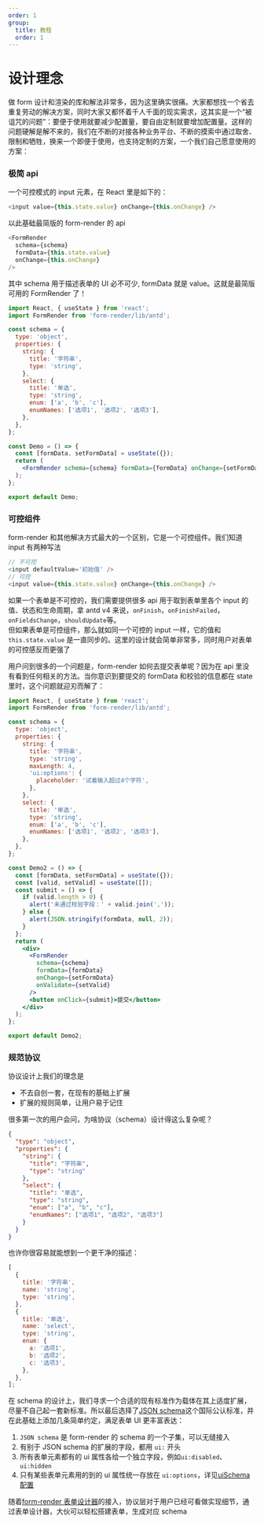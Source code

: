 ```yaml
---
order: 1
group:
  title: 教程
  order: 1
---
```


# 设计理念

做 form 设计和渲染的库和解法非常多，因为这里确实很痛。大家都想找一个省去重复劳动的解决方案，同时大家又都怀着千人千面的现实需求，这其实是一个“被诅咒的问题”：要便于使用就要减少配置量，要自由定制就要增加配置量。这样的问题硬解是解不来的，我们在不断的对接各种业务平台、不断的摸索中通过取舍、限制和牺牲，换来一个即便于使用，也支持定制的方案，一个我们自己愿意使用的方案：

### 极简 api

一个可控模式的 input 元素，在 React 里是如下的：

```js
<input value={this.state.value} onChange={this.onChange} />
```

以此基础最简版的 form-render 的 api

```js
<FormRender
  schema={schema}
  formData={this.state.value}
  onChange={this.onChange}
/>
```

其中 schema 用于描述表单的 UI 必不可少, formData 就是 value。这就是最简版可用的 FormRender 了！

```jsx
import React, { useState } from 'react';
import FormRender from 'form-render/lib/antd';

const schema = {
  type: 'object',
  properties: {
    string: {
      title: '字符串',
      type: 'string',
    },
    select: {
      title: '单选',
      type: 'string',
      enum: ['a', 'b', 'c'],
      enumNames: ['选项1', '选项2', '选项3'],
    },
  },
};

const Demo = () => {
  const [formData, setFormData] = useState({});
  return (
    <FormRender schema={schema} formData={formData} onChange={setFormData} />
  );
};

export default Demo;
```

### 可控组件

form-render 和其他解决方式最大的一个区别，它是一个可控组件。我们知道 input 有两种写法

```js
// 不可控
<input defaultValue='初始值' />
// 可控
<input value={this.state.value} onChange={this.onChange} />
```

如果一个表单是不可控的，我们需要提供很多 api 用于取到表单里各个 input 的值、状态和生命周期，拿 antd v4 来说，`onFinish`，`onFinishFailed`，`onFieldsChange`，`shouldUpdate`等。  
但如果表单是可控组件，那么就如同一个可控的 input 一样，它的值和 `this.state.value` 是一直同步的。这里的设计就会简单非常多，同时用户对表单的可控感反而更强了

用户问到很多的一个问题是，form-render 如何去提交表单呢？因为在 api 里没有看到任何相关的方法。当你意识到要提交的 formData 和校验的信息都在 state 里时，这个问题就迎刃而解了：

```jsx
import React, { useState } from 'react';
import FormRender from 'form-render/lib/antd';

const schema = {
  type: 'object',
  properties: {
    string: {
      title: '字符串',
      type: 'string',
      maxLength: 4,
      'ui:options': {
        placeholder: '试着输入超过4个字符',
      },
    },
    select: {
      title: '单选',
      type: 'string',
      enum: ['a', 'b', 'c'],
      enumNames: ['选项1', '选项2', '选项3'],
    },
  },
};

const Demo2 = () => {
  const [formData, setFormData] = useState({});
  const [valid, setValid] = useState([]);
  const submit = () => {
    if (valid.length > 0) {
      alert('未通过校验字段：' + valid.join(','));
    } else {
      alert(JSON.stringify(formData, null, 2));
    }
  };
  return (
    <div>
      <FormRender
        schema={schema}
        formData={formData}
        onChange={setFormData}
        onValidate={setValid}
      />
      <button onClick={submit}>提交</button>
    </div>
  );
};

export default Demo2;
```

### 规范协议

协议设计上我们的理念是

- 不去自创一套，在现有的基础上扩展
- 扩展的规则简单，让用户易于记住

很多第一次的用户会问，为啥协议（schema）设计得这么复杂呢？

```json
{
  "type": "object",
  "properties": {
    "string": {
      "title": "字符串",
      "type": "string"
    },
    "select": {
      "title": "单选",
      "type": "string",
      "enum": ["a", "b", "c"],
      "enumNames": ["选项1", "选项2", "选项3"]
    }
  }
}
```

也许你很容易就能想到一个更干净的描述：

```js
[
  {
    title: '字符串',
    name: 'string',
    type: 'string',
  },
  {
    title: '单选',
    name: 'select',
    type: 'string',
    enum: {
      a: '选项1',
      b: '选项2',
      c: '选项3',
    },
  },
];
```

在 schema 的设计上，我们寻求一个合适的现有标准作为载体在其上适度扩展，尽量不自己起一套新标准。所以最后选择了[JSON schema](https://json-schema.org/understanding-json-schema/)这个国际公认标准，并在此基础上添加几条简单约定，满足表单 UI 更丰富表达：

1. `JSON schema` 是 form-render 的 schema 的一个子集，可以无缝接入
2. 有别于 JSON schema 的扩展的字段，都用 `ui:` 开头
3. 所有表单元素都有的 ui 属性各给一个独立字段，例如`ui:disabled`、`ui:hidden`
4. 只有某些表单元素用的到的 ui 属性统一存放在 `ui:options`，详见[uiSchema 配置](/form-render/config/ui-schema)

随着[form-render 表单设计器](https://form-render.github.io/schema-generator/)的接入，协议层对于用户已经可看做实现细节，通过表单设计器，大伙可以轻松搭建表单，生成对应 schema

<code src='./reset.jsx' className='hidden' />
